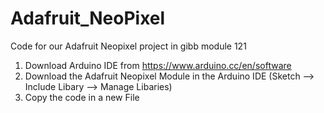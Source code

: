 # Adafruit_NeoPixel
Code for our Adafruit Neopixel project in gibb module 121

1. Download Arduino IDE from https://www.arduino.cc/en/software
2. Download the Adafruit Neopixel Module in the Arduino IDE (Sketch --> Include Libary --> Manage Libaries)
3. Copy the code in a new File 
